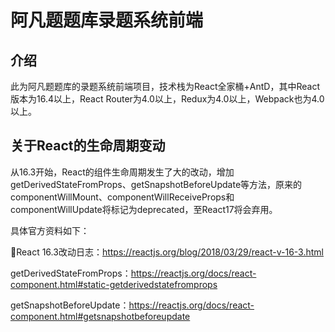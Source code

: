 # 阿凡题题库录题系统前端


## 介绍

此为阿凡题题库的录题系统前端项目，技术栈为React全家桶+AntD，其中React版本为16.4以上，React Router为4.0以上，Redux为4.0以上，Webpack也为4.0以上。

## 关于React的生命周期变动

从16.3开始，React的组件生命周期发生了大的改动，增加getDerivedStateFromProps、getSnapshotBeforeUpdate等方法，原来的componentWillMount、componentWillReceiveProps和componentWillUpdate将标记为deprecated，至React17将会弃用。

具体官方资料如下：

React 16.3改动日志：https://reactjs.org/blog/2018/03/29/react-v-16-3.html

getDerivedStateFromProps：https://reactjs.org/docs/react-component.html#static-getderivedstatefromprops

getSnapshotBeforeUpdate：https://reactjs.org/docs/react-component.html#getsnapshotbeforeupdate
